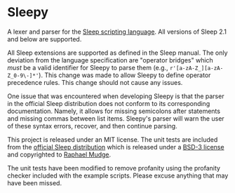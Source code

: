 # Sleepy

A lexer and parser for the [Sleep scripting language](http://sleep.dashnine.org/).
All versions of Sleep 2.1 and below are supported.

All Sleep extensions are supported as defined in the Sleep manual.
The only deviation from the language specification are "operator bridges" which _must_ be a valid identifier for Sleepy to parse them (e.g., `r'[a-zA-Z_][a-zA-Z_0-9\-]*'`).
This change was made to allow Sleepy to define operator precedence rules.
This change should not cause any issues.

One issue that was encountered when developing Sleepy is that the parser in the official Sleep distribution does not conform to its corresponding documentation.
Namely, it allows for missing semicolons after statements and missing commas between list items.
Sleepy's parser will warn the user of these syntax errors, recover, and then continue parsing.

This project is released under an MIT license.
The unit tests are included from the [official Sleep distribution](http://sleep.dashnine.org/download.html) which is released under a [BSD-3 license](https://github.com/rsmudge/sleep/blob/master/license.txt) and copyrighted to [Raphael Mudge](https://github.com/rsmudge/sleep/tree/master).

The unit tests have been modified to remove profanity using the profanity checker included with the example scripts.
Please excuse anything that may have been missed.
